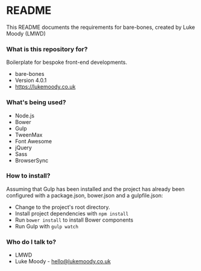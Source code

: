 # README #

This README documents the requirements for bare-bones, created by Luke Moody (LMWD)

### What is this repository for? ###

Boilerplate for bespoke front-end developments.

* bare-bones
* Version 4.0.1
* https://lukemoody.co.uk

### What's being used? ###

* Node.js
* Bower
* Gulp
* TweenMax
* Font Awesome
* jQuery
* Sass
* BrowserSync

### How to install? ###

Assuming that Gulp has been installed and the project has already been configured with a package.json, bower.json and a gulpfile.json:

* Change to the project's root directory.
* Install project dependencies with `npm install`
* Run `bower install` to install Bower components
* Run Gulp with `gulp watch`

### Who do I talk to? ###

* LMWD
* Luke Moody - hello@lukemoody.co.uk
